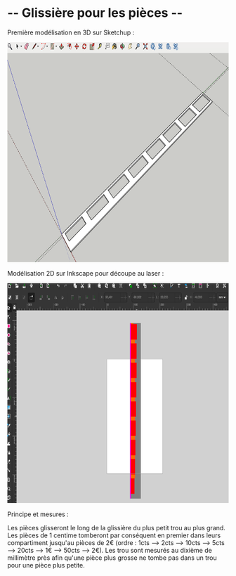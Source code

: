 # -- Glissière pour les pièces -- #

Première modélisation en 3D sur Sketchup :

<img src="../../Images/Glissiere_sketchup.png" alt="Glissière Sketchup" height="500"/>

Modélisation 2D sur Inkscape pour découpe au laser :

<img src="../../Images/Glissiere_inkscape.png" alt="Glissière Inkscape" height="500"/>

Principe et mesures :

Les pièces glisseront le long de la glissière du plus petit trou au plus grand. Les pièces de 1 centime tomberont par conséquent en premier dans leurs
compartiment jusqu'au pièces de 2€ (ordre : 1cts --> 2cts --> 10cts --> 5cts --> 20cts --> 1€ --> 50cts --> 2€).
Les trou sont mesurés au dixième de millimètre près afin qu'une pièce plus grosse ne tombe pas dans un trou pour une pièce plus petite.

